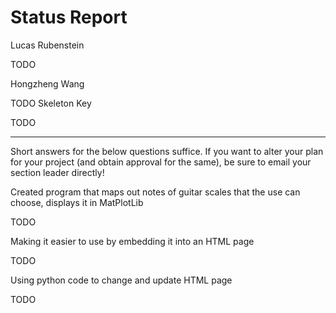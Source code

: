 # Status Report

Lucas Rubenstein

TODO

Hongzheng Wang

TODO
Skeleton Key

TODO

***

Short answers for the below questions suffice. If you want to alter your plan for your project (and obtain approval for the same), be sure to email your section leader directly!

Created program that maps out notes of guitar scales that the use can choose, displays it in MatPlotLib

TODO

Making it easier to use by embedding it into an HTML page

TODO

Using python code to change and update HTML page

TODO
